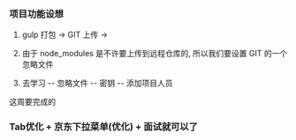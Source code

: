 ### 项目功能设想


1. gulp 打包 -> GIT 上传 -> 


2. 由于 node_modules 是不许要上传到远程仓库的, 所以我们要设置 GIT 的一个忽略文件

3. 去学习 -- 忽略文件 -- 密钥 -- 添加项目人员







这周要完成的
### Tab优化 + 京东下拉菜单(优化) + 面试就可以了



























